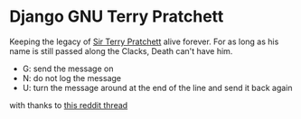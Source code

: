 Django GNU Terry Pratchett
==========================

Keeping the legacy of [Sir Terry Pratchett](http://en.wikipedia.org/wiki/Terry_Pratchett) alive forever.
For as long as his name is still passed along the Clacks,
Death can't have him.

* G: send the message on
* N: do not log the message
* U: turn the message around at the end of the line and send it back again

with thanks to [this reddit thread](http://www.reddit.com/r/discworld/comments/2yt9j6/gnu_terry_pratchett/)